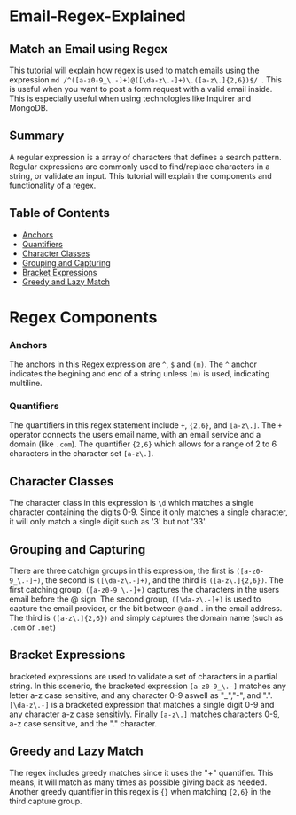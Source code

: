 # Email-Regex-Explained

## Match an Email using Regex

This tutorial will explain how regex is used to match emails using the expression ```md /^([a-z0-9_\.-]+)@([\da-z\.-]+)\.([a-z\.]{2,6})$/ ```. This is useful when you want to post a form request with a valid email inside. This is especially useful when using technologies like Inquirer and MongoDB.

## Summary

A regular expression is a array of characters that defines a search pattern. Regular expressions are commonly used to find/replace characters in a string, or validate an input. This tutorial will explain the components and functionality of a regex.

## Table of Contents

- [Anchors](#anchors)
- [Quantifiers](#quantifiers)
- [Character Classes](#character-classes)
- [Grouping and Capturing](#grouping-and-capturing)
- [Bracket Expressions](#bracket-expressions)
- [Greedy and Lazy Match](#greedy-and-lazy-match)

# Regex Components

### Anchors

The anchors in this Regex expression are ```^```, ```$``` and ```(m)```. The ```^``` anchor indicates the begining and end of a string unless ```(m)``` is used, indicating multiline.

### Quantifiers

The quantifiers in this regex statement include ```+```, ```{2,6}```, and ```[a-z\.]```. The ```+``` operator connects the users email name, with an email service and a domain (like ```.com```). The quantifier ```{2,6}``` which allows for a range of 2 to 6 characters in the character set ```[a-z\.]```.

## Character Classes
The character class in this expression is ```\d``` which matches a single character containing the digits 0-9. Since it only matches a single character, it will only match a single digit such as '3' but not '33'.

## Grouping and Capturing

There are three catchign groups in this expression, the first is ```([a-z0-9_\.-]+)```, the second is ```([\da-z\.-]+)```, and the third is ```([a-z\.]{2,6})```. The first catching group, ```([a-z0-9_\.-]+)``` captures the characters in the users email before the @ sign. The second group, ```([\da-z\.-]+)``` is used to capture the email provider, or the bit between ```@``` and ```.``` in the email address. The third is ```([a-z\.]{2,6})``` and simply captures the domain name (such as ```.com``` or ```.net```)

## Bracket Expressions

bracketed expressions are used to validate a set of characters in a partial string. In this scenerio, the bracketed expression ```[a-z0-9_\.-]``` matches any letter a-z case sensitive, and any character 0-9 aswell as "_","-", and ".". ```[\da-z\.-]``` is a bracketed expression that matches a single digit 0-9 and any character a-z case sensitivly. Finally ```[a-z\.]``` matches characters 0-9, a-z case sensitive, and the "." character.

## Greedy and Lazy Match

The regex includes greedy matches since it uses the "+" quantifier. This means, it will match as many times as possible giving back as needed. Another greedy quantifier in this regex is ```{}``` when matching ```{2,6}``` in the third capture group.